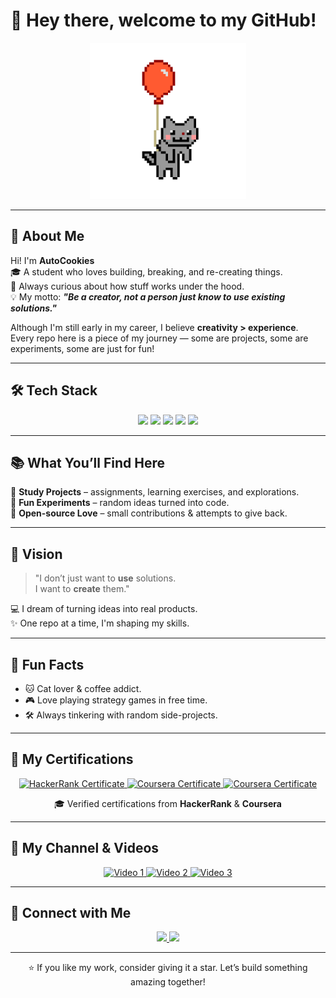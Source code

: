 # 👋 Hey there, welcome to my GitHub!  

<p align="center">
  <img src="./cat.gif" width="250" alt="Coding GIF">
</p>

---

## 🚀 About Me  

Hi! I'm **AutoCookies**  
🎓 A student who loves building, breaking, and re-creating things.  
🌱 Always curious about how stuff works under the hood.  
💡 My motto: **_"Be a creator, not a person just know to use existing solutions."_**

Although I'm still early in my career, I believe **creativity > experience**.  
Every repo here is a piece of my journey — some are projects, some are experiments, some are just for fun!  

---

## 🛠 Tech Stack  

<p align="center">
  <img src="https://img.shields.io/badge/-Python-3776AB?logo=python&logoColor=white&style=for-the-badge"/>
  <img src="https://img.shields.io/badge/-JavaScript-F7DF1E?logo=javascript&logoColor=black&style=for-the-badge"/>
  <img src="https://img.shields.io/badge/-React-61DAFB?logo=react&logoColor=black&style=for-the-badge"/>
  <img src="https://img.shields.io/badge/-Node.js-339933?logo=node.js&logoColor=white&style=for-the-badge"/>
  <img src="https://img.shields.io/badge/-MongoDB-47A248?logo=mongodb&logoColor=white&style=for-the-badge"/>
</p>

---

## 📚 What You’ll Find Here  

🔹 **Study Projects** – assignments, learning exercises, and explorations.  
🔹 **Fun Experiments** – random ideas turned into code.  
🔹 **Open-source Love** – small contributions & attempts to give back.  

---

## 🎯 Vision  

> "I don’t just want to **use** solutions.  
> I want to **create** them."  

💻 I dream of turning ideas into real products.  
✨ One repo at a time, I'm shaping my skills.  

---

## 🎲 Fun Facts  

- 🐱 Cat lover & coffee addict.  
- 🎮 Love playing strategy games in free time.  
- 🛠 Always tinkering with random side-projects.  

---

## 🏅 My Certifications  

<p align="center">
  <a href="https://www.hackerrank.com/certificates/iframe/aa7aa19ea47a" target="_blank">
    <img src="https://img.shields.io/badge/HackerRank%20-%20Problem%20Solving-1ba94c?style=for-the-badge&logo=hackerrank&logoColor=white" alt="HackerRank Certificate"/>
  </a>
  
  <a href="https://coursera.org/share/658c1cedabb95e07d50ecbc61c9f0ed4" target="_blank">
    <img src="https://img.shields.io/badge/Coursera%20-%20Data%20Analytics-0056D2?style=for-the-badge&logo=coursera&logoColor=white" alt="Coursera Certificate"/>
  </a>
  
  <a href="https://coursera.org/share/71adfc091540025716b80894b0b22976" target="_blank">
    <img src="https://img.shields.io/badge/Coursera%20-%20Deep%20Learning-0056D2?style=for-the-badge&logo=coursera&logoColor=white" alt="Coursera Certificate"/>
  </a>
</p>

<p align="center">
  🎓 Verified certifications from <b>HackerRank</b> & <b>Coursera</b>  
</p>

---

## 🎥 My Channel & Videos  

<p align="center">
  <a href="https://www.youtube.com/watch?v=JmIDr2x64_k" target="_blank">
    <img src="https://img.youtube.com/vi/JmIDr2x64_k/0.jpg" width="300" alt="Video 1"/>
  </a>
  <a href="https://www.youtube.com/watch?v=LtY5HDDvKoI" target="_blank">
    <img src="https://img.youtube.com/vi/LtY5HDDvKoI/0.jpg" width="300" alt="Video 2"/>
  </a>
  <a href="https://www.youtube.com/watch?v=-moC4k_gCFQ" target="_blank">
    <img src="https://img.youtube.com/vi/-moC4k_gCFQ/0.jpg" width="300" alt="Video 3"/>
  </a>
</p>

---

## 🔗 Connect with Me  

<p align="center">
  <a href="https://www.linkedin.com/in/quan-van-15a5b3248/" target="_blank">
    <img src="https://img.shields.io/badge/-LinkedIn-blue?logo=linkedin&logoColor=white&style=for-the-badge">
  </a>
  <a href="mailto:vanhaminhquan2406@gmail.com">
    <img src="https://img.shields.io/badge/-Email-red?logo=gmail&logoColor=white&style=for-the-badge">
  </a>
</p>

---

<p align="center">
  ⭐️ If you like my work, consider giving it a star. Let’s build something amazing together!
</p>
